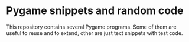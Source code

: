 # Pygame snippets and random code
This repository contains several Pygame programs. Some of them are useful to reuse and to extend, other are just text snippets with test code.

